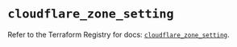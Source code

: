 # `cloudflare_zone_setting`

Refer to the Terraform Registry for docs: [`cloudflare_zone_setting`](https://registry.terraform.io/providers/cloudflare/cloudflare/5.4.0/docs/resources/zone_setting).
